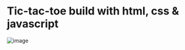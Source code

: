 # Tic-tac-toe build with html, css & javascript
![image](https://github.com/muhammadabir64/tic-tac-toe/assets/51321911/dc7a2ef3-c161-4bec-882d-d26160fa6c7f)
